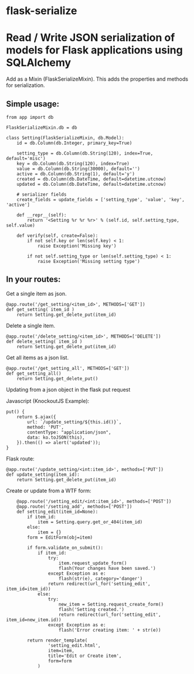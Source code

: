 # flask-serialize
Read / Write JSON serialization of models for Flask applications using SQLAlchemy
=================

Add as a Mixin (FlaskSerializeMixin).  This adds the properties and methods for serialization.

Simple usage:
-------------

    from app import db

    FlaskSerializeMixin.db = db

    class Setting(FlaskSerializeMixin, db.Model):
        id = db.Column(db.Integer, primary_key=True)
    
        setting_type = db.Column(db.String(120), index=True, default='misc')
        key = db.Column(db.String(120), index=True)
        value = db.Column(db.String(30000), default='')
        active = db.Column(db.String(1), default='y')
        created = db.Column(db.DateTime, default=datetime.utcnow)
        updated = db.Column(db.DateTime, default=datetime.utcnow)
        
        # serializer fields
        create_fields = update_fields = ['setting_type', 'value', 'key', 'active']
    
        def __repr__(self):
            return '<Setting %r %r %r>' % (self.id, self.setting_type, self.value)
    
        def verify(self, create=False):
            if not self.key or len(self.key) < 1:
                raise Exception('Missing key')
    
            if not self.setting_type or len(self.setting_type) < 1:
                raise Exception('Missing setting type')

In your routes:
---------------

Get a single item as json.

    @app.route('/get_setting/<item_id>', METHODS=['GET'])
    def get_setting( item_id )
        return Setting.get_delete_put(item_id)

Delete a single item.

    @app.route('/delete_setting/<item_id>', METHODS=['DELETE'])
    def delete_setting( item_id )
        return Setting.get_delete_put(item_id)

Get all items as a json list.

    @app.route('/get_setting_all', METHODS=['GET'])
    def get_setting_all()
        return Setting.get_delete_put()

Updating from a json object in the flask put request
    
Javascript (KnockoutJS Example):

    put() {
        return $.ajax({
            url: `/update_setting/${this.id()}`,
            method: 'PUT',
            contentType: "application/json",
            data: ko.toJSON(this),
        }).then(() => alert('updated'));
    }

Flask route:  
    
    @app.route('/update_setting/<int:item_id>', methods=['PUT'])
    def update_setting(item_id):
        return Setting.get_delete_put(item_id)

Create or update from a WTF form:

        @app.route('/setting_edit/<int:item_id>', methods=['POST'])
        @app.route('/setting_add', methods=['POST'])    
        def setting_edit(item_id=None):
            if item_id:
                item = Setting.query.get_or_404(item_id)
            else:
                item = {}
            form = EditForm(obj=item)
        
            if form.validate_on_submit():
                if item_id:
                    try:
                        item.request_update_form()
                        flash(Your changes have been saved.')
                    except Exception as e:
                        flash(str(e), category='danger')
                    return redirect(url_for('setting_edit', item_id=item_id))
                else:
                    try:
                        new_item = Setting.request_create_form()
                        flash('Setting created.')
                        return redirect(url_for('setting_edit', item_id=new_item.id))
                    except Exception as e:
                        flash('Error creating item: ' + str(e))
                        
            return render_template(
                    'setting_edit.html',
                    item=item,
                    title='Edit or Create item',
                    form=form
                )
